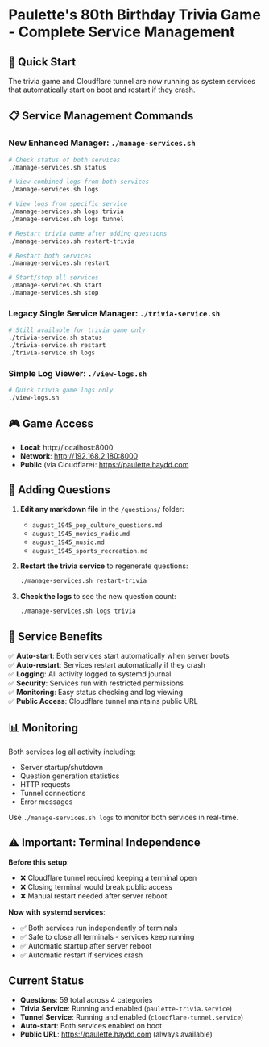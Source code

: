 # Paulette's 80th Birthday Trivia Game - Complete Service Management

## 🚀 Quick Start

The trivia game and Cloudflare tunnel are now running as system services that automatically start on boot and restart if they crash.

## 📋 Service Management Commands

### New Enhanced Manager: `./manage-services.sh`

```bash
# Check status of both services
./manage-services.sh status

# View combined logs from both services
./manage-services.sh logs

# View logs from specific service
./manage-services.sh logs trivia
./manage-services.sh logs tunnel

# Restart trivia game after adding questions
./manage-services.sh restart-trivia

# Restart both services
./manage-services.sh restart

# Start/stop all services
./manage-services.sh start
./manage-services.sh stop
```

### Legacy Single Service Manager: `./trivia-service.sh`

```bash
# Still available for trivia game only
./trivia-service.sh status
./trivia-service.sh restart
./trivia-service.sh logs
```

### Simple Log Viewer: `./view-logs.sh`

```bash
# Quick trivia game logs only
./view-logs.sh
```

## 🎮 Game Access

- **Local**: http://localhost:8000
- **Network**: http://192.168.2.180:8000
- **Public** (via Cloudflare): https://paulette.haydd.com

## 📝 Adding Questions

1. **Edit any markdown file** in the `/questions/` folder:
   - `august_1945_pop_culture_questions.md`
   - `august_1945_movies_radio.md`
   - `august_1945_music.md`
   - `august_1945_sports_recreation.md`

2. **Restart the trivia service** to regenerate questions:
   ```bash
   ./manage-services.sh restart-trivia
   ```

3. **Check the logs** to see the new question count:
   ```bash
   ./manage-services.sh logs trivia
   ```

## 🔧 Service Benefits

✅ **Auto-start**: Both services start automatically when server boots  
✅ **Auto-restart**: Services restart automatically if they crash  
✅ **Logging**: All activity logged to systemd journal  
✅ **Security**: Services run with restricted permissions  
✅ **Monitoring**: Easy status checking and log viewing  
✅ **Public Access**: Cloudflare tunnel maintains public URL  

## 📊 Monitoring

Both services log all activity including:
- Server startup/shutdown
- Question generation statistics
- HTTP requests
- Tunnel connections
- Error messages

Use `./manage-services.sh logs` to monitor both services in real-time.

## ⚠️ Important: Terminal Independence

**Before this setup**: 
- ❌ Cloudflare tunnel required keeping a terminal open
- ❌ Closing terminal would break public access
- ❌ Manual restart needed after server reboot

**Now with systemd services**:
- ✅ Both services run independently of terminals
- ✅ Safe to close all terminals - services keep running
- ✅ Automatic startup after server reboot
- ✅ Automatic restart if services crash

## Current Status

- **Questions**: 59 total across 4 categories
- **Trivia Service**: Running and enabled (`paulette-trivia.service`)
- **Tunnel Service**: Running and enabled (`cloudflare-tunnel.service`)
- **Auto-start**: Both services enabled on boot
- **Public URL**: https://paulette.haydd.com (always available)

